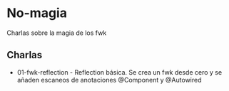 # No-magia
Charlas sobre la magia de los fwk

## Charlas

- 01-fwk-reflection - Reflection básica. Se crea un fwk desde cero y se añaden escaneos de anotaciones @Component y @Autowired